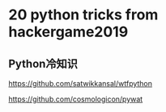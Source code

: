 # 20 python tricks from hackergame2019

## Python冷知识

https://github.com/satwikkansal/wtfpython

https://github.com/cosmologicon/pywat
